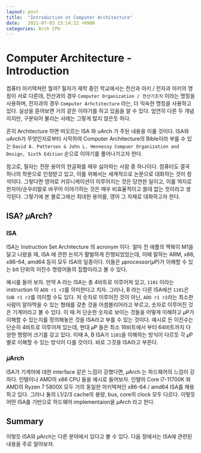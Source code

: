 ```yaml
---
layout: post
title:  "Introduction ot Computer Architecture"
date:   2021-07-03 13:14:12 +0900
categories: Arch CPU
---
```


# Computer Architecture - Introduction

컴퓨터 아키텍쳐란 뭘까? 필자가 재학 중인 학교에서는 전산과 아키 / 전자과 아키의 명칭이 서로 다른데, 전산과의 경우 `Computer Organization / 전산기조직` 이라는 명칭을 사용하며, 전자과의 경우 `Computer Arhctitecture` 라는, 더 익숙한 명칭을 사용하고 있다. 
실상을 뜯어보면 거의 같은 이야기를 하고 있음을 알 수 있다. 엄연히 다른 두 개념이지만, 구분되어 불리는 사례는 그렇게 많지 않은듯 하다.

흔히 Architecture 하면 떠오르는 ISA 와 uArch 가 주된 내용을 이룰 것이다. ISA와 uArch가 무엇인지로부터 시작하여 Computer Architecture의 Bible이라 부를 수 있는 `David A. Patterson & John L. Hennessy Compuer Organization and Design, Sixth Edition` 순으로 이야기를 풀어나가고자 한다.

참고로, 필자는 전문 용어의 한글화를 매우 싫어하는 사람 중 하나이다. 컴퓨터도 결국 하나의 학문으로 인정받고 있고, 이를 위해서는 세계적으로 논문으로 대화하는 것이 정석이다. 그렇다면 영어로 커뮤니케이션이 이루어지는 것은 당연한 일이고, 이를 억지로 한자어/순우리말로 바꾸어 이야기하는 것은 매우 비효율적이고 쓸데 없는 짓이라고 생각된다. 그렇기에 본 블로그에선 최대한 용어를, 영어 그 자체로 대화하고자 한다.

## ISA? 𝜇Arch?

### ISA

ISA는 Instruction Set Architecture 의 acronym 이다. 얼마 전 애플의 맥북이 M1을 달고 나왔을 때, ISA 에 관한 논의가 활발하게 진행되었었는데, 이때 말하는 ARM, x86, x86-64, amd64 등이 모두 ISA의 일종이다. 이들은 𝜇processor(𝜇P)가 이해할 수 있는 bit 단위의 이진수 명령어들의 집합이라고 볼 수 있다.

예시를 들어 보자. 만약 A 라는 ISA는 총 4비트로 이루어져 있고, `1101` 이라는 instruction 이 `ADD r1 r2`를 의미한다고 치자. 그러나, B 라는 다른 ISA에선 `1101`은 `SUB r1 r2`를 의미할 수도 있다. 저 숫자로 이루어진 것이 아닌, `ADD r1 r2`라는 최소한 사람이 알아먹을 수 있는 형태를 갖춘 것을 어셈블리어라고 부르고, 숫자로 이루어진 것은 기계어라고 볼 수 있다. 이 때 저 단순한 숫자로 보이는 것들을 어떻게 이해하고 𝜇P가 이해할 수 있는지를 정의해놓은 것을 ISA라고 부를 수 있는 것이다. 예시로 든 이진수는 단순히 4비트로 이루어져 있는데, 현대 𝜇P 들은 최소 16비트에서 부터 64비트까지 다양한 명령어 크기를 갖고 있다. 이때 A, B ISA가 `1101`을 이해하는 방식이 다르듯 각 𝜇P 별로 이해할 수 있는 방식이 다를 것이다. 바로 그것을 ISA라고 부른다.

### 𝜇Arch

ISA가 기계어에 대한 interface 같은 느낌이 강했다면, 𝜇Arch 는 하드웨어의 느낌이 강하다. 인텔이나 AMD의 x86 CPU 들을 예시로 들어보자. 인텔의 Core i7-11700K 와 AMD의 Ryzen 7 5800X 모두 거의 동일한 아키텍쳐인 x86-64 / amd64 ISA를 채용하고 있다. 그러나 둘의 L1/2/3 cache의 용량, bus, core의 clock 모두 다르다. 이렇듯 어떤 ISA를 기반으로 하드웨어 implementaion을 𝜇Arch 라고 한다.

## Summary

이렇듯 ISA와 𝜇Arch는 다른 분야에서 있다고 볼 수 있다. 다음 장에서는 ISA에 관련된 내용을 주로 알아보자.